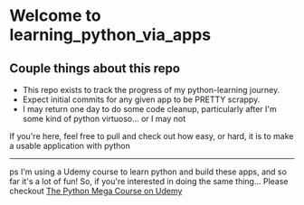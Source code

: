 # Welcome to learning_python_via_apps

## Couple things about this repo
- This repo exists to track the progress of my python-learning journey.
- Expect initial commits for any given app to be PRETTY scrappy.
- I may return one day to do some code cleanup, particularly after I'm some kind of python virtuoso... or I may not

If you're here, feel free to pull and check out how easy, or hard, it is to make a usable application with python

---

ps I'm using a Udemy course to learn python and build these apps, and so far it's a lot of fun! So, if you're interested in doing the same thing... 
Please checkout [The Python Mega Course on Udemy](https://udemy.com/course/the-python-mega-course/)
